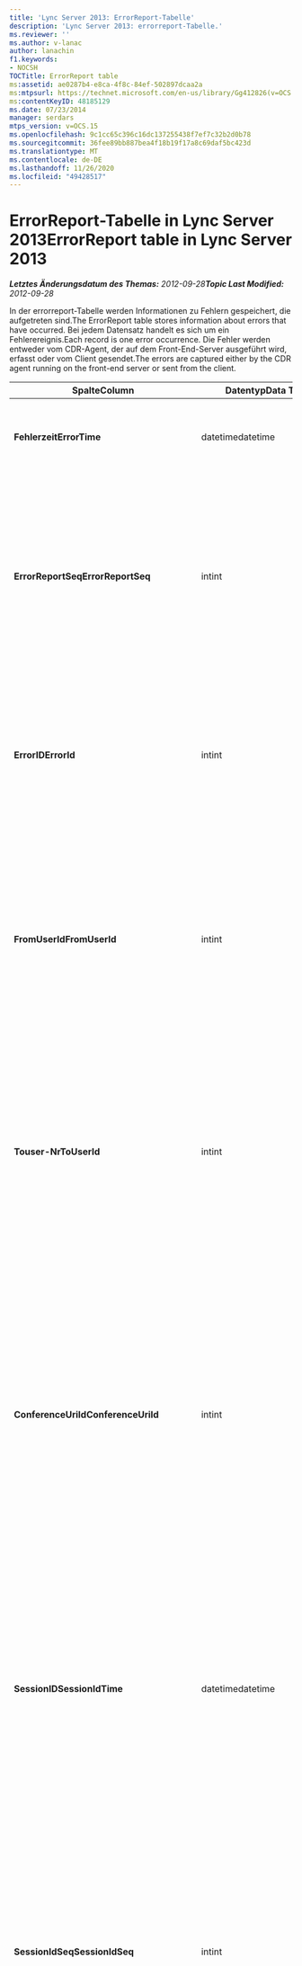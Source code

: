 ```yaml
---
title: 'Lync Server 2013: ErrorReport-Tabelle'
description: 'Lync Server 2013: errorreport-Tabelle.'
ms.reviewer: ''
ms.author: v-lanac
author: lanachin
f1.keywords:
- NOCSH
TOCTitle: ErrorReport table
ms:assetid: ae0287b4-e8ca-4f8c-84ef-502897dcaa2a
ms:mtpsurl: https://technet.microsoft.com/en-us/library/Gg412826(v=OCS.15)
ms:contentKeyID: 48185129
ms.date: 07/23/2014
manager: serdars
mtps_version: v=OCS.15
ms.openlocfilehash: 9c1cc65c396c16dc137255438f7ef7c32b2d0b78
ms.sourcegitcommit: 36fee89bb887bea4f18b19f17a8c69daf5bc423d
ms.translationtype: MT
ms.contentlocale: de-DE
ms.lasthandoff: 11/26/2020
ms.locfileid: "49428517"
---
```

# <a name="errorreport-table-in-lync-server-2013"></a><span data-ttu-id="e7711-103">ErrorReport-Tabelle in Lync Server 2013</span><span class="sxs-lookup"><span data-stu-id="e7711-103">ErrorReport table in Lync Server 2013</span></span>

<div data-xmlns="http://www.w3.org/1999/xhtml">

<div class="topic" data-xmlns="http://www.w3.org/1999/xhtml" data-msxsl="urn:schemas-microsoft-com:xslt" data-cs="https://msdn.microsoft.com/">

<div data-asp="https://msdn2.microsoft.com/asp">



</div>

<div id="mainSection">

<div id="mainBody"><span data-ttu-id="e7711-104">

<span> </span></span><span class="sxs-lookup"><span data-stu-id="e7711-104">

<span> </span></span></span>

<span data-ttu-id="e7711-105">_**Letztes Änderungsdatum des Themas:** 2012-09-28_</span><span class="sxs-lookup"><span data-stu-id="e7711-105">_**Topic Last Modified:** 2012-09-28_</span></span>

<span data-ttu-id="e7711-106">In der errorreport-Tabelle werden Informationen zu Fehlern gespeichert, die aufgetreten sind.</span><span class="sxs-lookup"><span data-stu-id="e7711-106">The ErrorReport table stores information about errors that have occurred.</span></span> <span data-ttu-id="e7711-107">Bei jedem Datensatz handelt es sich um ein Fehlerereignis.</span><span class="sxs-lookup"><span data-stu-id="e7711-107">Each record is one error occurrence.</span></span> <span data-ttu-id="e7711-108">Die Fehler werden entweder vom CDR-Agent, der auf dem Front-End-Server ausgeführt wird, erfasst oder vom Client gesendet.</span><span class="sxs-lookup"><span data-stu-id="e7711-108">The errors are captured either by the CDR agent running on the front-end server or sent from the client.</span></span>


<table>
<colgroup>
<col style="width: 25%" />
<col style="width: 25%" />
<col style="width: 25%" />
<col style="width: 25%" />
</colgroup>
<thead>
<tr class="header">
<th><span data-ttu-id="e7711-109">Spalte</span><span class="sxs-lookup"><span data-stu-id="e7711-109">Column</span></span></th>
<th><span data-ttu-id="e7711-110">Datentyp</span><span class="sxs-lookup"><span data-stu-id="e7711-110">Data Type</span></span></th>
<th><span data-ttu-id="e7711-111">Schlüssel/Index</span><span class="sxs-lookup"><span data-stu-id="e7711-111">Key/Index</span></span></th>
<th><span data-ttu-id="e7711-112">Details</span><span class="sxs-lookup"><span data-stu-id="e7711-112">Details</span></span></th>
</tr>
</thead>
<tbody>
<tr class="odd">
<td><p><span data-ttu-id="e7711-113"><strong>Fehlerzeit</strong></span><span class="sxs-lookup"><span data-stu-id="e7711-113"><strong>ErrorTime</strong></span></span></p></td>
<td><p><span data-ttu-id="e7711-114">datetime</span><span class="sxs-lookup"><span data-stu-id="e7711-114">datetime</span></span></p></td>
<td><p><span data-ttu-id="e7711-115">Primary</span><span class="sxs-lookup"><span data-stu-id="e7711-115">Primary</span></span></p></td>
<td><p><span data-ttu-id="e7711-116">Das Datum und die Uhrzeit, zu der der Fehler aufgetreten ist.</span><span class="sxs-lookup"><span data-stu-id="e7711-116">Date and time the error occurred.</span></span></p></td>
</tr>
<tr class="even">
<td><p><span data-ttu-id="e7711-117"><strong>ErrorReportSeq</strong></span><span class="sxs-lookup"><span data-stu-id="e7711-117"><strong>ErrorReportSeq</strong></span></span></p></td>
<td><p><span data-ttu-id="e7711-118">int</span><span class="sxs-lookup"><span data-stu-id="e7711-118">int</span></span></p></td>
<td><p><span data-ttu-id="e7711-119">Primary</span><span class="sxs-lookup"><span data-stu-id="e7711-119">Primary</span></span></p></td>
<td><p><span data-ttu-id="e7711-120">Die ID-Nummer, um den Fehlerbericht zu identifizieren.</span><span class="sxs-lookup"><span data-stu-id="e7711-120">ID number to identify the error report.</span></span> <span data-ttu-id="e7711-121">Wird in Verbindung mit <strong>Fehler</strong> Zeit verwendet, um einen Fehlerbericht eindeutig zu identifizieren.</span><span class="sxs-lookup"><span data-stu-id="e7711-121">Used in conjunction with <strong>ErrorTime</strong> to uniquely identify an error report.</span></span></p></td>
</tr>
<tr class="odd">
<td><p><span data-ttu-id="e7711-122"><strong>ErrorID</strong></span><span class="sxs-lookup"><span data-stu-id="e7711-122"><strong>ErrorId</strong></span></span></p></td>
<td><p><span data-ttu-id="e7711-123">int</span><span class="sxs-lookup"><span data-stu-id="e7711-123">int</span></span></p></td>
<td><p><span data-ttu-id="e7711-124">Fremd</span><span class="sxs-lookup"><span data-stu-id="e7711-124">Foreign</span></span></p></td>
<td><p><span data-ttu-id="e7711-125">Eindeutige ID des Fehlertyps.</span><span class="sxs-lookup"><span data-stu-id="e7711-125">Unique ID of the error type.</span></span> <span data-ttu-id="e7711-126">Weitere Informationen finden Sie <a href="lync-server-2013-errordef-table.md">in der ErrorDef-Tabelle in lync Server 2013</a> .</span><span class="sxs-lookup"><span data-stu-id="e7711-126">See the <a href="lync-server-2013-errordef-table.md">ErrorDef table in Lync Server 2013</a> for more information.</span></span></p></td>
</tr>
<tr class="even">
<td><p><span data-ttu-id="e7711-127"><strong>FromUserId</strong></span><span class="sxs-lookup"><span data-stu-id="e7711-127"><strong>FromUserId</strong></span></span></p></td>
<td><p><span data-ttu-id="e7711-128">int</span><span class="sxs-lookup"><span data-stu-id="e7711-128">int</span></span></p></td>
<td><p><span data-ttu-id="e7711-129">Fremd</span><span class="sxs-lookup"><span data-stu-id="e7711-129">Foreign</span></span></p></td>
<td><p><span data-ttu-id="e7711-130">Der Benutzer, der die Anforderung initiiert hat, die den Fehler verursacht hat.</span><span class="sxs-lookup"><span data-stu-id="e7711-130">User who originated the request that caused the error.</span></span> <span data-ttu-id="e7711-131">Weitere Informationen finden Sie <a href="lync-server-2013-users-table.md">in der Tabelle Benutzer in lync Server 2013</a> .</span><span class="sxs-lookup"><span data-stu-id="e7711-131">See the <a href="lync-server-2013-users-table.md">Users table in Lync Server 2013</a> for more information.</span></span></p></td>
</tr>
<tr class="odd">
<td><p><span data-ttu-id="e7711-132"><strong>Touser-Nr</strong></span><span class="sxs-lookup"><span data-stu-id="e7711-132"><strong>ToUserId</strong></span></span></p></td>
<td><p><span data-ttu-id="e7711-133">int</span><span class="sxs-lookup"><span data-stu-id="e7711-133">int</span></span></p></td>
<td><p><span data-ttu-id="e7711-134">Fremd</span><span class="sxs-lookup"><span data-stu-id="e7711-134">Foreign</span></span></p></td>
<td><p><span data-ttu-id="e7711-135">Der Zielbenutzer für die Anforderung, die den Fehler verursacht hat.</span><span class="sxs-lookup"><span data-stu-id="e7711-135">Destination user for the request that caused the error.</span></span> <span data-ttu-id="e7711-136">Weitere Informationen finden Sie <a href="lync-server-2013-users-table.md">in der Tabelle Benutzer in lync Server 2013</a> .</span><span class="sxs-lookup"><span data-stu-id="e7711-136">See the <a href="lync-server-2013-users-table.md">Users table in Lync Server 2013</a> for more information.</span></span></p></td>
</tr>
<tr class="even">
<td><p><span data-ttu-id="e7711-137"><strong>ConferenceUriId</strong></span><span class="sxs-lookup"><span data-stu-id="e7711-137"><strong>ConferenceUriId</strong></span></span></p></td>
<td><p><span data-ttu-id="e7711-138">int</span><span class="sxs-lookup"><span data-stu-id="e7711-138">int</span></span></p></td>
<td><p><span data-ttu-id="e7711-139">Fremd</span><span class="sxs-lookup"><span data-stu-id="e7711-139">Foreign</span></span></p></td>
<td><p><span data-ttu-id="e7711-140">Konferenz-URI im Zusammenhang mit dem Fehler.</span><span class="sxs-lookup"><span data-stu-id="e7711-140">Conference URI related to the error.</span></span> <span data-ttu-id="e7711-141">Weitere Informationen finden Sie <a href="lync-server-2013-conferenceuris-table.md">in der ConferenceUris-Tabelle in lync Server 2013</a> .</span><span class="sxs-lookup"><span data-stu-id="e7711-141">See the <a href="lync-server-2013-conferenceuris-table.md">ConferenceUris table in Lync Server 2013</a> for more information.</span></span> <span data-ttu-id="e7711-142">Wenn ConferenceUriId nicht NULL ist, ist in der Regel entweder FromUserId oder touser-Wert NULL.</span><span class="sxs-lookup"><span data-stu-id="e7711-142">Typically, if ConferenceUriId is not null, then either FromUserId or ToUserId will be null.</span></span></p></td>
</tr>
<tr class="odd">
<td><p><span data-ttu-id="e7711-143"><strong>SessionID</strong></span><span class="sxs-lookup"><span data-stu-id="e7711-143"><strong>SessionIdTime</strong></span></span></p></td>
<td><p><span data-ttu-id="e7711-144">datetime</span><span class="sxs-lookup"><span data-stu-id="e7711-144">datetime</span></span></p></td>
<td><p><span data-ttu-id="e7711-145">Fremd</span><span class="sxs-lookup"><span data-stu-id="e7711-145">Foreign</span></span></p></td>
<td><p><span data-ttu-id="e7711-146">Wird in Verbindung mit <strong>SessionIdSeq</strong> verwendet, um eine Sitzung eindeutig zu identifizieren.</span><span class="sxs-lookup"><span data-stu-id="e7711-146">Used in conjunction with <strong>SessionIdSeq</strong> to uniquely identify a session.</span></span> <span data-ttu-id="e7711-147">Weitere Informationen finden Sie <a href="lync-server-2013-dialogs-table.md">in der Tabelle Dialogfelder in lync Server 2013</a> .</span><span class="sxs-lookup"><span data-stu-id="e7711-147">See the <a href="lync-server-2013-dialogs-table.md">Dialogs table in Lync Server 2013</a> for more information.</span></span></p></td>
</tr>
<tr class="even">
<td><p><span data-ttu-id="e7711-148"><strong>SessionIdSeq</strong></span><span class="sxs-lookup"><span data-stu-id="e7711-148"><strong>SessionIdSeq</strong></span></span></p></td>
<td><p><span data-ttu-id="e7711-149">int</span><span class="sxs-lookup"><span data-stu-id="e7711-149">int</span></span></p></td>
<td><p><span data-ttu-id="e7711-150">Fremd</span><span class="sxs-lookup"><span data-stu-id="e7711-150">Foreign</span></span></p></td>
<td><p><span data-ttu-id="e7711-151">Die ID-Nummer, um die Sitzung zu identifizieren.</span><span class="sxs-lookup"><span data-stu-id="e7711-151">ID number to identify the session.</span></span> <span data-ttu-id="e7711-152">Wird in Verbindung mit <strong>SessionID</strong> -Mal verwendet, um eine Sitzung eindeutig zu identifizieren.</span><span class="sxs-lookup"><span data-stu-id="e7711-152">Used in conjunction with <strong>SessionIdTime</strong> to uniquely identify a session.</span></span> <span data-ttu-id="e7711-153">Weitere Informationen finden Sie <a href="lync-server-2013-dialogs-table.md">in der Tabelle Dialogfelder in lync Server 2013</a> .</span><span class="sxs-lookup"><span data-stu-id="e7711-153">See the <a href="lync-server-2013-dialogs-table.md">Dialogs table in Lync Server 2013</a> for more information.</span></span></p></td>
</tr>
<tr class="odd">
<td><p><span data-ttu-id="e7711-154"><strong>SourceID</strong></span><span class="sxs-lookup"><span data-stu-id="e7711-154"><strong>SourceId</strong></span></span></p></td>
<td><p><span data-ttu-id="e7711-155">int</span><span class="sxs-lookup"><span data-stu-id="e7711-155">int</span></span></p></td>
<td><p><span data-ttu-id="e7711-156">Fremd</span><span class="sxs-lookup"><span data-stu-id="e7711-156">Foreign</span></span></p></td>
<td><p><span data-ttu-id="e7711-157">Der Server, der den Fehlerbericht gesendet hat (wenn der Bericht von einer Serverkomponente gesendet wird).</span><span class="sxs-lookup"><span data-stu-id="e7711-157">Server that sent the error report (if the report is being sent from a server component).</span></span> <span data-ttu-id="e7711-158">Weitere Informationen finden Sie <a href="lync-server-2013-servers-table.md">in der Tabelle Server in lync Server 2013</a> .</span><span class="sxs-lookup"><span data-stu-id="e7711-158">See the <a href="lync-server-2013-servers-table.md">Servers table in Lync Server 2013</a> for more information.</span></span></p>
<p><span data-ttu-id="e7711-159">Dieses Feld wurde in Microsoft lync Server 2013 eingeführt.</span><span class="sxs-lookup"><span data-stu-id="e7711-159">This field was introduced in Microsoft Lync Server 2013.</span></span></p></td>
</tr>
<tr class="even">
<td><p><span data-ttu-id="e7711-160"><strong>ApplicationId</strong></span><span class="sxs-lookup"><span data-stu-id="e7711-160"><strong>ApplicationId</strong></span></span></p></td>
<td><p><span data-ttu-id="e7711-161">int</span><span class="sxs-lookup"><span data-stu-id="e7711-161">int</span></span></p></td>
<td><p><span data-ttu-id="e7711-162">Fremd</span><span class="sxs-lookup"><span data-stu-id="e7711-162">Foreign</span></span></p></td>
<td><p><span data-ttu-id="e7711-163">Der Server, der den Fehlerbericht gesendet hat (wenn der Bericht von einer Serverkomponente gesendet wird).</span><span class="sxs-lookup"><span data-stu-id="e7711-163">Server that sent the error report (if the report is being sent from a server component).</span></span> <span data-ttu-id="e7711-164">Weitere Informationen finden Sie <a href="lync-server-2013-application-table.md">in der Anwendungstabelle in lync Server 2013</a> .</span><span class="sxs-lookup"><span data-stu-id="e7711-164">See the <a href="lync-server-2013-application-table.md">Application table in Lync Server 2013</a> for more information.</span></span></p>
<p><span data-ttu-id="e7711-165">Dieses Feld wurde in Microsoft lync Server 2013 eingeführt.</span><span class="sxs-lookup"><span data-stu-id="e7711-165">This field was introduced in Microsoft Lync Server 2013.</span></span></p></td>
</tr>
<tr class="odd">
<td><p><span data-ttu-id="e7711-166"><strong>MsDiagHeader</strong></span><span class="sxs-lookup"><span data-stu-id="e7711-166"><strong>MsDiagHeader</strong></span></span></p></td>
<td><p><span data-ttu-id="e7711-167">Bild</span><span class="sxs-lookup"><span data-stu-id="e7711-167">image</span></span></p></td>
<td><p> </p></td>
<td><p><span data-ttu-id="e7711-168">Weitere Informationen zum Fehler.</span><span class="sxs-lookup"><span data-stu-id="e7711-168">More information about the error.</span></span></p>
<p><span data-ttu-id="e7711-169">Diese Daten können mithilfe der folgenden Syntax in das Text Format konvertiert werden:</span><span class="sxs-lookup"><span data-stu-id="e7711-169">This data can be converted to text format by using this syntax:</span></span></p>
<p><code>cast(cast(Detail as varbinary(max)) as varchar(max)) </code></p></td>
</tr>
<tr class="even">
<td><p><span data-ttu-id="e7711-170"><strong>ClientVersionId</strong></span><span class="sxs-lookup"><span data-stu-id="e7711-170"><strong>ClientVersionId</strong></span></span></p></td>
<td><p><span data-ttu-id="e7711-171">int</span><span class="sxs-lookup"><span data-stu-id="e7711-171">int</span></span></p></td>
<td><p><span data-ttu-id="e7711-172">Fremd</span><span class="sxs-lookup"><span data-stu-id="e7711-172">Foreign</span></span></p></td>
<td><p><span data-ttu-id="e7711-173">Die Client Version des Endpunkts, der den Fehlerbericht sendet.</span><span class="sxs-lookup"><span data-stu-id="e7711-173">The client version of endpoint that sends the error report.</span></span> <span data-ttu-id="e7711-174">Weitere Informationen finden Sie <a href="lync-server-2013-clientversions-table.md">in der ClientVersions-Tabelle in lync Server 2013</a> .</span><span class="sxs-lookup"><span data-stu-id="e7711-174">See the <a href="lync-server-2013-clientversions-table.md">ClientVersions table in Lync Server 2013</a> for more information.</span></span></p></td>
</tr>
<tr class="odd">
<td><p><span data-ttu-id="e7711-175"><strong>IsCapturedByServer</strong></span><span class="sxs-lookup"><span data-stu-id="e7711-175"><strong>IsCapturedByServer</strong></span></span></p></td>
<td><p><span data-ttu-id="e7711-176">bit</span><span class="sxs-lookup"><span data-stu-id="e7711-176">bit</span></span></p></td>
<td></td>
<td><p><span data-ttu-id="e7711-177">Der Fehlerbericht, der vom auf dem Front-End-Server ausgeführten CDR-Agent erfasst oder vom Client gesendet wird.</span><span class="sxs-lookup"><span data-stu-id="e7711-177">Is the error report captured by the CDR agent running on the front-end server, or sent by the client.</span></span></p></td>
</tr>
<tr class="even">
<td><p><span data-ttu-id="e7711-178"><strong>Kennzeichnen</strong></span><span class="sxs-lookup"><span data-stu-id="e7711-178"><strong>Flag</strong></span></span></p></td>
<td><p><span data-ttu-id="e7711-179">smallint</span><span class="sxs-lookup"><span data-stu-id="e7711-179">smallint</span></span></p></td>
<td></td>
<td><p><span data-ttu-id="e7711-180">Für die spätere Verwendung reserviert.</span><span class="sxs-lookup"><span data-stu-id="e7711-180">Reserved for future use.</span></span></p></td>
</tr>
<tr class="odd">
<td><p><span data-ttu-id="e7711-181"><strong>Telemetrie</strong></span><span class="sxs-lookup"><span data-stu-id="e7711-181"><strong>TelemetryId</strong></span></span></p></td>
<td><p><span data-ttu-id="e7711-182">uniqueIdentifier</span><span class="sxs-lookup"><span data-stu-id="e7711-182">uniqueIdentifier</span></span></p></td>
<td></td>
<td><p><span data-ttu-id="e7711-183">Eindeutiger Bezeichner, in dem die Verknüpfungszeit Informationen für die verschiedenen an einer Konferenz beteiligten Komponenten korreliert werden.</span><span class="sxs-lookup"><span data-stu-id="e7711-183">Unique identifier correlating join time information for the different components involved in a conference.</span></span></p>
<p><span data-ttu-id="e7711-184">Dieses Feld wurde in Microsoft lync Server 2013 eingeführt.</span><span class="sxs-lookup"><span data-stu-id="e7711-184">This field was introduced in Microsoft Lync Server 2013.</span></span></p></td>
</tr>
<tr class="even">
<td><p><span data-ttu-id="e7711-185"><strong>SessionSetupTime</strong></span><span class="sxs-lookup"><span data-stu-id="e7711-185"><strong>SessionSetupTime</strong></span></span></p></td>
<td><p><span data-ttu-id="e7711-186">int</span><span class="sxs-lookup"><span data-stu-id="e7711-186">int</span></span></p></td>
<td></td>
<td><p><span data-ttu-id="e7711-187">Zeit (in Millisekunden), die für eine bestimmte Komponente erforderlich ist, um an einer Konferenz teilzunehmen.</span><span class="sxs-lookup"><span data-stu-id="e7711-187">Time (in milliseconds) required for a specific component to join a conference.</span></span></p>
<p><span data-ttu-id="e7711-188">Dieses Feld wurde in Microsoft lync Server 2013 eingeführt.</span><span class="sxs-lookup"><span data-stu-id="e7711-188">This field was introduced in Microsoft Lync Server 2013.</span></span></p></td>
</tr>
<tr class="odd">
<td><p><span data-ttu-id="e7711-189"><strong>ServerID</strong></span><span class="sxs-lookup"><span data-stu-id="e7711-189"><strong>ServerId</strong></span></span></p></td>
<td><p><span data-ttu-id="e7711-190">int</span><span class="sxs-lookup"><span data-stu-id="e7711-190">int</span></span></p></td>
<td><p><span data-ttu-id="e7711-191">Fremd</span><span class="sxs-lookup"><span data-stu-id="e7711-191">Foreign</span></span></p></td>
<td><p><span data-ttu-id="e7711-192">Stellt den vollqualifizierten Domänennamen des Servers dar, der den Fehlerbericht generiert hat.</span><span class="sxs-lookup"><span data-stu-id="e7711-192">Represents the fully qualified domain name of the server that generated the error report.</span></span></p></td>
</tr>
<tr class="even">
<td><p><span data-ttu-id="e7711-193"><strong>Pool-Nr</strong></span><span class="sxs-lookup"><span data-stu-id="e7711-193"><strong>PoolId</strong></span></span></p></td>
<td><p><span data-ttu-id="e7711-194">int</span><span class="sxs-lookup"><span data-stu-id="e7711-194">int</span></span></p></td>
<td><p><span data-ttu-id="e7711-195">Fremd</span><span class="sxs-lookup"><span data-stu-id="e7711-195">Foreign</span></span></p></td>
<td><p><span data-ttu-id="e7711-196">Stellt den vollqualifizierten Domänennamen des Pools dar, in dem der Fehlerbericht generiert wurde.</span><span class="sxs-lookup"><span data-stu-id="e7711-196">Represents the fully qualified domain name of the pool where the error report was generated.</span></span></p></td>
</tr>
</tbody>
</table><span data-ttu-id="e7711-197">


</div>

<span> </span>

</div>

</div>

</span><span class="sxs-lookup"><span data-stu-id="e7711-197">


</div>

<span> </span>

</div>

</div>

</span></span></div>

